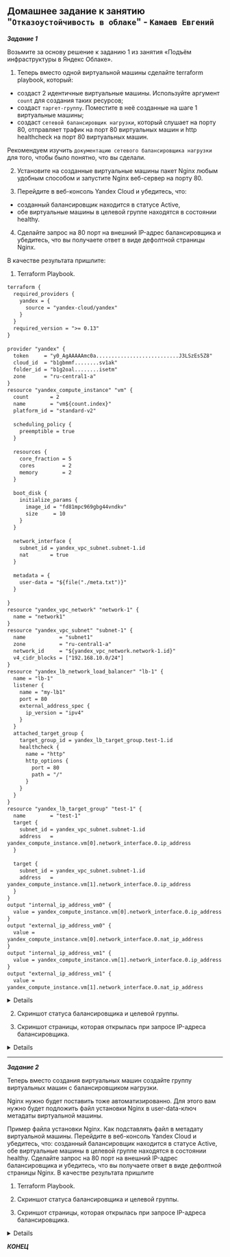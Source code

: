 ## Домашнее задание к занятию "`Отказоустойчивость в облаке`" - `Камаев Евгений`

***Задание 1***

Возьмите за основу решение к заданию 1 из занятия «Подъём инфраструктуры в Яндекс Облаке».

1. Теперь вместо одной виртуальной машины сделайте terraform playbook, который:
* создаст 2 идентичные виртуальные машины. Используйте аргумент `count` для создания таких ресурсов;
* создаст `таргет-группу`. Поместите в неё созданные на шаге 1 виртуальные машины;
* создаст `сетевой балансировщик нагрузки`, который слушает на порту 80, отправляет трафик на порт 80 виртуальных машин и http healthcheck на порт 80 виртуальных машин.

Рекомендуем изучить `документацию сетевого балансировщика нагрузки` для того, чтобы было понятно, что вы сделали.

2. Установите на созданные виртуальные машины пакет Nginx любым удобным способом и запустите Nginx веб-сервер на порту 80.

3. Перейдите в веб-консоль Yandex Cloud и убедитесь, что:
* созданный балансировщик находится в статусе Active,
* обе виртуальные машины в целевой группе находятся в состоянии healthy.

4. Сделайте запрос на 80 порт на внешний IP-адрес балансировщика и убедитесь, что вы получаете ответ в виде дефолтной страницы Nginx.

В качестве результата пришлите:

1. Terraform Playbook.

```
terraform {
  required_providers {
    yandex = {
      source = "yandex-cloud/yandex"
    }
  }
  required_version = ">= 0.13"
}

provider "yandex" {
  token     = "y0_AgAAAAAmc0a...........................J3LSzEs5Z8"
  cloud_id  = "b1gbmmf........sv1ak"
  folder_id = "b1g2oal........isetm"
  zone      = "ru-central1-a"
}
resource "yandex_compute_instance" "vm" {
  count       = 2
  name        = "vm${count.index}"
  platform_id = "standard-v2"

  scheduling_policy {
    preemptible = true
  }

  resources {
    core_fraction = 5
    cores         = 2
    memory        = 2
  }

  boot_disk {
    initialize_params {
      image_id = "fd81mpc969gbg44vndkv"
      size     = 10
    }
  }

  network_interface {
    subnet_id = yandex_vpc_subnet.subnet-1.id
    nat       = true
  }

  metadata = {
    user-data = "${file("./meta.txt")}"
  }

}
resource "yandex_vpc_network" "network-1" {
  name = "network1"
}
resource "yandex_vpc_subnet" "subnet-1" {
  name           = "subnet1"
  zone           = "ru-central1-a"
  network_id     = "${yandex_vpc_network.network-1.id}"
  v4_cidr_blocks = ["192.168.10.0/24"]
}
resource "yandex_lb_network_load_balancer" "lb-1" {
  name = "lb-1"
  listener {
    name = "my-lb1"
    port = 80
    external_address_spec {
      ip_version = "ipv4"
    }
  }
  attached_target_group {
    target_group_id = yandex_lb_target_group.test-1.id
    healthcheck {
      name = "http"
      http_options {
        port = 80
        path = "/"
      }
    }
  }
}
resource "yandex_lb_target_group" "test-1" {
  name        = "test-1"
  target {
    subnet_id = yandex_vpc_subnet.subnet-1.id
    address   = yandex_compute_instance.vm[0].network_interface.0.ip_address
  }

  target {
    subnet_id = yandex_vpc_subnet.subnet-1.id
    address   = yandex_compute_instance.vm[1].network_interface.0.ip_address
  }
}
output "internal_ip_address_vm0" {
  value = yandex_compute_instance.vm[0].network_interface.0.ip_address
}
output "external_ip_address_vm0" {
  value = yandex_compute_instance.vm[0].network_interface.0.nat_ip_address
}
output "internal_ip_address_vm1" {
  value = yandex_compute_instance.vm[1].network_interface.0.ip_address
}
output "external_ip_address_vm1" {
  value = yandex_compute_instance.vm[1].network_interface.0.nat_ip_address
```

<details>

![Screnshot](https://github.com/7Evgen7/Netology/blob/main/JPG/SFLT_04/10_4_.jpg)
![Screnshot](https://github.com/7Evgen7/Netology/blob/main/JPG/SFLT_04/10_4__.jpg)

</details>


2. Скриншот статуса балансировщика и целевой группы.



3. Скриншот страницы, которая открылась при запросе IP-адреса балансировщика.

<details>

![Screnshot](https://github.com/7Evgen7/Netology/blob/main/JPG/SFLT_03/10_3_1.jpg)

![Screnshot](https://github.com/7Evgen7/Netology/blob/main/JPG/SFLT_03/10_3_1.jpg)

</details>

---

***Задание 2***

Теперь вместо создания виртуальных машин создайте группу виртуальных машин с балансировщиком нагрузки.

Nginx нужно будет поставить тоже автоматизированно. Для этого вам нужно будет подложить файл установки Nginx в user-data-ключ метадаты виртуальной машины.

Пример файла установки Nginx.
Как подставлять файл в метадату виртуальной машины.
Перейдите в веб-консоль Yandex Cloud и убедитесь, что:
созданный балансировщик находится в статусе Active,
обе виртуальные машины в целевой группе находятся в состоянии healthy.
Сделайте запрос на 80 порт на внешний IP-адрес балансировщика и убедитесь, что вы получаете ответ в виде дефолтной страницы Nginx.
В качестве результата пришлите

1. Terraform Playbook.

2. Скриншот статуса балансировщика и целевой группы.

3. Скриншот страницы, которая открылась при запросе IP-адреса балансировщика.
<details>

![Screnshot](https://github.com/7Evgen7/Netology/blob/main/JPG/SFLT_03/10_3_2_1.jpg)

![Screnshot](https://github.com/7Evgen7/Netology/blob/main/JPG/SFLT_03/10_3_2_2.jpg)

![Screnshot](https://github.com/7Evgen7/Netology/blob/main/JPG/SFLT_03/10_3_2_3.jpg)

</details>



***КОНЕЦ***
